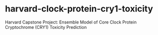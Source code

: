 # harvard-clock-protein-cry1-toxicity
Harvard Capstone Project:
Ensemble Model of Core Clock Protein Cryptochrome (CRY1) Toxicity Prediction
